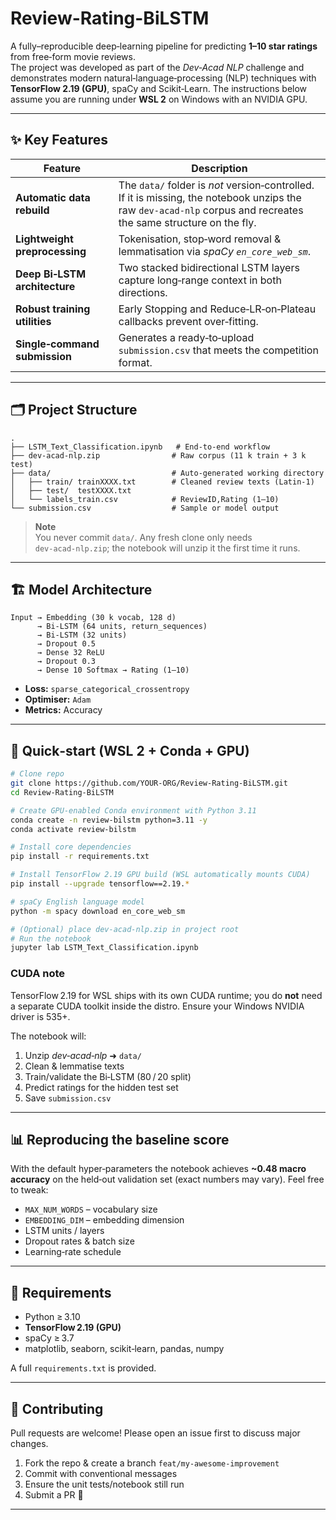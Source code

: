# Review-Rating-BiLSTM

A fully–reproducible deep‑learning pipeline for predicting **1–10 star ratings** from free‑form movie reviews.  
The project was developed as part of the *Dev‑Acad NLP* challenge and demonstrates modern natural‑language‑processing (NLP) techniques with **TensorFlow 2.19 (GPU)**, spaCy and Scikit‑Learn. The instructions below assume you are running under **WSL 2** on Windows with an NVIDIA GPU.

---

## ✨ Key Features

| Feature | Description |
|---------|-------------|
| **Automatic data rebuild** | The `data/` folder is *not* version‑controlled. If it is missing, the notebook unzips the raw `dev‑acad‑nlp` corpus and recreates the same structure on the fly. |
| **Lightweight preprocessing** | Tokenisation, stop‑word removal & lemmatisation via *spaCy `en_core_web_sm`*. |
| **Deep Bi‑LSTM architecture** | Two stacked bidirectional LSTM layers capture long‑range context in both directions. |
| **Robust training utilities** | Early Stopping and Reduce‑LR‑on‑Plateau callbacks prevent over‑fitting. |
| **Single‑command submission** | Generates a ready‑to‑upload `submission.csv` that meets the competition format. |

---

## 🗂️ Project Structure

```text
.
├── LSTM_Text_Classification.ipynb   # End‑to‑end workflow
├── dev-acad-nlp.zip                # Raw corpus (11 k train + 3 k test)
├── data/                           # Auto‑generated working directory
│   ├── train/ trainXXXX.txt        # Cleaned review texts (Latin‑1)
│   ├── test/  testXXXX.txt
│   └── labels_train.csv            # ReviewID,Rating (1–10)
└── submission.csv                  # Sample or model output
```

> **Note**  
> You never commit `data/`. Any fresh clone only needs `dev‑acad‑nlp.zip`; the notebook will unzip it the first time it runs.

---

## 🏗️ Model Architecture

```
Input → Embedding (30 k vocab, 128 d)
      → Bi‑LSTM (64 units, return_sequences)
      → Bi‑LSTM (32 units) 
      → Dropout 0.5
      → Dense 32 ReLU
      → Dropout 0.3
      → Dense 10 Softmax → Rating (1–10)
```

* **Loss:** `sparse_categorical_crossentropy`
* **Optimiser:** `Adam`
* **Metrics:** Accuracy

---

## 🚀 Quick‑start (WSL 2 + Conda + GPU)

```bash
# Clone repo
git clone https://github.com/YOUR-ORG/Review-Rating-BiLSTM.git
cd Review-Rating-BiLSTM

# Create GPU‑enabled Conda environment with Python 3.11
conda create -n review-bilstm python=3.11 -y
conda activate review-bilstm

# Install core dependencies
pip install -r requirements.txt

# Install TensorFlow 2.19 GPU build (WSL automatically mounts CUDA)
pip install --upgrade tensorflow==2.19.*

# spaCy English language model
python -m spacy download en_core_web_sm

# (Optional) place dev-acad-nlp.zip in project root
# Run the notebook
jupyter lab LSTM_Text_Classification.ipynb
```

### CUDA note

TensorFlow 2.19 for WSL ships with its own CUDA runtime; you do **not** need a separate CUDA toolkit inside the distro. Ensure your Windows NVIDIA driver is 535+.

The notebook will:

1. Unzip *dev‑acad‑nlp* ➜ `data/`
2. Clean & lemmatise texts
3. Train/validate the Bi‑LSTM (80 / 20 split)
4. Predict ratings for the hidden test set
5. Save `submission.csv`

---

## 📊 Reproducing the baseline score

With the default hyper‑parameters the notebook achieves **~0.48 macro accuracy** on the held‑out validation set (exact numbers may vary). Feel free to tweak:

* `MAX_NUM_WORDS` – vocabulary size
* `EMBEDDING_DIM` – embedding dimension
* LSTM units / layers
* Dropout rates & batch size
* Learning‑rate schedule

---

## 📝 Requirements

* Python ≥ 3.10
* **TensorFlow 2.19 (GPU)**
* spaCy ≥ 3.7
* matplotlib, seaborn, scikit‑learn, pandas, numpy

A full `requirements.txt` is provided.

---

## 🤝 Contributing

Pull requests are welcome! Please open an issue first to discuss major changes.

1. Fork the repo & create a branch `feat/my-awesome-improvement`
2. Commit with conventional messages
3. Ensure the unit tests/notebook still run
4. Submit a PR 🎉

---
